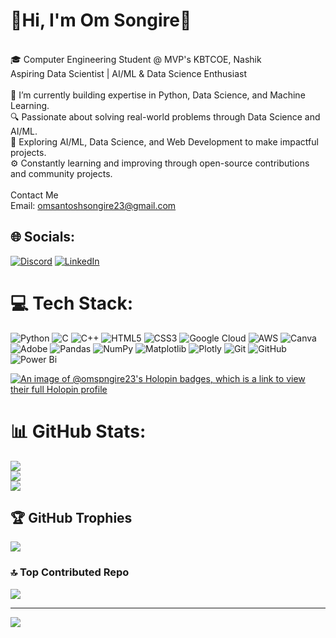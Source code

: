 # 👋Hi, I'm Om Songire💫

<br>🎓 Computer Engineering Student @ MVP's KBTCOE, Nashik<br>Aspiring Data Scientist | AI/ML & Data Science Enthusiast<br><br>🌱 I’m currently building expertise in Python, Data Science, and Machine Learning.<br>🔍 Passionate about solving real-world problems through Data Science and AI/ML.<br>🔭 Exploring AI/ML, Data Science, and Web Development to make impactful projects.<br>⚙️ Constantly learning and improving through open-source contributions and community projects.<br><br>Contact Me<br>Email: omsantoshsongire23@gmail.com


## 🌐 Socials:
[![Discord](https://img.shields.io/badge/Discord-%237289DA.svg?logo=discord&logoColor=white)](https://discord.gg/https://discord.gg/dmDdHUYV) [![LinkedIn](https://img.shields.io/badge/LinkedIn-%230077B5.svg?logo=linkedin&logoColor=white)](https://linkedin.com/in/https://www.linkedin.com/in/omsongire/) 

# 💻 Tech Stack:
![Python](https://img.shields.io/badge/python-3670A0?style=for-the-badge&logo=python&logoColor=ffdd54) ![C](https://img.shields.io/badge/c-%2300599C.svg?style=for-the-badge&logo=c&logoColor=white) ![C++](https://img.shields.io/badge/c++-%2300599C.svg?style=for-the-badge&logo=c%2B%2B&logoColor=white) ![HTML5](https://img.shields.io/badge/html5-%23E34F26.svg?style=for-the-badge&logo=html5&logoColor=white) ![CSS3](https://img.shields.io/badge/css3-%231572B6.svg?style=for-the-badge&logo=css3&logoColor=white) ![Google Cloud](https://img.shields.io/badge/GoogleCloud-%234285F4.svg?style=for-the-badge&logo=google-cloud&logoColor=white) ![AWS](https://img.shields.io/badge/AWS-%23FF9900.svg?style=for-the-badge&logo=amazon-aws&logoColor=white) ![Canva](https://img.shields.io/badge/Canva-%2300C4CC.svg?style=for-the-badge&logo=Canva&logoColor=white) ![Adobe](https://img.shields.io/badge/adobe-%23FF0000.svg?style=for-the-badge&logo=adobe&logoColor=white) ![Pandas](https://img.shields.io/badge/pandas-%23150458.svg?style=for-the-badge&logo=pandas&logoColor=white) ![NumPy](https://img.shields.io/badge/numpy-%23013243.svg?style=for-the-badge&logo=numpy&logoColor=white) ![Matplotlib](https://img.shields.io/badge/Matplotlib-%23ffffff.svg?style=for-the-badge&logo=Matplotlib&logoColor=black) ![Plotly](https://img.shields.io/badge/Plotly-%233F4F75.svg?style=for-the-badge&logo=plotly&logoColor=white) ![Git](https://img.shields.io/badge/git-%23F05033.svg?style=for-the-badge&logo=git&logoColor=white) ![GitHub](https://img.shields.io/badge/github-%23121011.svg?style=for-the-badge&logo=github&logoColor=white) ![Power Bi](https://img.shields.io/badge/power_bi-F2C811?style=for-the-badge&logo=powerbi&logoColor=black)

[![An image of @omspngire23's Holopin badges, which is a link to view their full Holopin profile](https://holopin.me/omspngire23)](https://holopin.io/@omspngire23)

# 📊 GitHub Stats:
![](https://github-readme-stats.vercel.app/api?username=omsongire23&theme=bear&hide_border=false&include_all_commits=false&count_private=false)<br/>
![](https://github-readme-streak-stats.herokuapp.com/?user=omsongire23&theme=bear&hide_border=false)<br/>
![](https://github-readme-stats.vercel.app/api/top-langs/?username=omsongire23&theme=bear&hide_border=false&include_all_commits=false&count_private=false&layout=compact)

## 🏆 GitHub Trophies
![](https://github-profile-trophy.vercel.app/?username=omsongire23&theme=radical&no-frame=false&no-bg=true&margin-w=4)

### 🔝 Top Contributed Repo
![](https://github-contributor-stats.vercel.app/api?username=omsongire23&limit=5&theme=dark&combine_all_yearly_contributions=true)

---
[![](https://visitcount.itsvg.in/api?id=omsongire23&icon=0&color=0)](https://visitcount.itsvg.in)

<!-- Proudly created with GPRM ( https://gprm.itsvg.in ) -->
